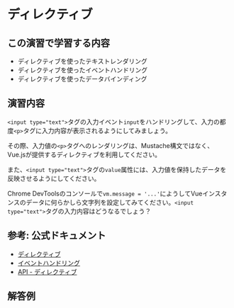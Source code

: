 # ディレクティブ

## この演習で学習する内容
- ディレクティブを使ったテキストレンダリング
- ディレクティブを使ったイベントハンドリング
- ディレクティブを使ったデータバインディング

## 演習内容
`<input type="text">`タグの入力イベント`input`をハンドリングして、入力の都度`<p>`タグに入力内容が表示されるようにしてみましょう。

その際、入力値の`<p>`タグへのレンダリングは、Mustache構文ではなく、Vue.jsが提供するディレクティブを利用してください。

また、`<input type="text">`タグの`value`属性には、入力値を保持したデータを反映させるようにしてください。

Chrome DevToolsのコンソールで`vm.message = '...'`にようしてVueインスタンスのデータに何らかしら文字列を設定してみてください。`<input type="text">`タグの入力内容はどうなるでしょう？

## 参考: 公式ドキュメント
- [ディレクティブ](https://jp.vuejs.org/v2/guide/syntax.html#%E3%83%87%E3%82%A3%E3%83%AC%E3%82%AF%E3%83%86%E3%82%A3%E3%83%96)
- [イベントハンドリング](https://jp.vuejs.org/v2/guide/events.html)
- [API - ディレクティブ](https://jp.vuejs.org/v2/api/#%E3%83%87%E3%82%A3%E3%83%AC%E3%82%AF%E3%83%86%E3%82%A3%E3%83%96)

## 解答例

